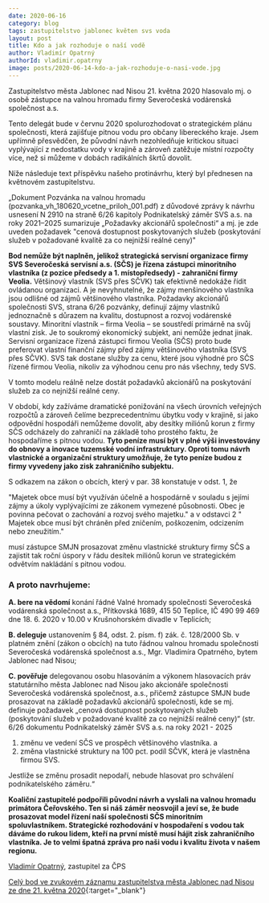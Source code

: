 ```yaml
---
date: 2020-06-16
category: blog
tags: zastupitelstvo jablonec květen svs voda
layout: post
title: Kdo a jak rozhoduje o naší vodě
author: Vladimír Opatrný
authorId: vladimir.opatrny
image: posts/2020-06-14-kdo-a-jak-rozhoduje-o-nasi-vode.jpg
---
```

Zastupitelstvo města Jablonec nad Nisou 21. května 2020 hlasovalo mj. o osobě zástupce na valnou hromadu firmy Severočeská vodárenská společnost a.s.

Tento delegát bude v červnu 2020 spolurozhodovat o strategickém plánu společnosti, která zajišťuje pitnou vodu pro občany libereckého kraje. Jsem upřímně přesvědčen, že původní návrh nezohledňuje kritickou situaci vyplývající z nedostatku vody v krajině a zároveň zatěžuje místní rozpočty více, než si můžeme v dobách radikálních škrtů dovolit.

Níže následuje text příspěvku našeho protinávrhu, který byl přednesen na květnovém zastupitelstvu. 

„Dokument Pozvánka na valnou hromadu (pozvanka_vh_180620_vcetne_priloh_001.pdf) z důvodové zprávy k návrhu usnesení N 2910 na straně 6/26 kapitoly Podnikatelský záměr SVS a.s. na roky 2021–2025 sumarizuje „Požadavky akcionářů společnosti“ a mj. je zde uveden požadavek
"cenová dostupnost poskytovaných služeb (poskytování služeb v požadované kvalitě za co nejnižší reálné ceny)"

__Bod nemůže být naplněn, jelikož strategická servisní organizace firmy SVS Severočeská servisní a.s. (SČS) je řízena zástupci minoritního vlastníka (z pozice předsedy a 1. místopředsedy) - zahraniční firmy Veolia.__ Většinový vlastník (SVS přes SČVK) tak efektivně nedokáže řídit ovládanou organizaci. A je nevyhnutelné, že zájmy menšinového vlastníka jsou odlišné od zájmů většinového vlastníka. Požadavky akcionářů společnosti SVS, strana 6/26 pozvánky, definují zájmy vlastníků jednoznačně s důrazem na kvalitu, dostupnost a rozvoj vodárenské soustavy. Minoritní vlastník – firma Veolia – se soustředí primárně na svůj vlastní zisk. Je to soukromý ekonomický subjekt, ani nemůže jednat jinak. Servisní organizace řízená zástupci firmou Veolia (SČS) proto bude preferovat vlastní finanční zájmy před zájmy většinového vlastníka (SVS přes SČVK). SVS tak dostane služby za cenu, které jsou výhodné pro SČS řízené firmou Veolia, nikoliv za výhodnou cenu pro nás všechny, tedy SVS.

V tomto modelu reálně nelze dostát požadavků akcionářů na poskytování služeb za co nejnižší reálné ceny.

V období, kdy zažíváme dramatické ponižování na všech úrovních veřejných rozpočtů a zároveň čelíme bezprecedentnímu úbytku vody v krajině, si jako odpovědní hospodáři nemůžeme dovolit, aby desítky miliónů korun z firmy SČS odcházely do zahraničí na základě toho prostého faktu, že hospodaříme s pitnou vodou. __Tyto peníze musí být v plné výši investovány do obnovy a inovace tuzemské vodní infrastruktury. Oproti tomu návrh vlastnické a organizační struktury umožňuje, že tyto peníze budou z firmy vyvedeny jako zisk zahraničního subjektu.__

S odkazem na zákon o obcích, který v par. 38 konstatuje v odst. 1, že 

"Majetek obce musí být využíván účelně a hospodárně v souladu s jejími zájmy a úkoly vyplývajícími ze zákonem vymezené působnosti. Obec je povinna pečovat o zachování a rozvoj svého majetku." a v odstavci 2 " Majetek obce musí být chráněn před zničením, poškozením, odcizením nebo zneužitím."

musí zástupce SMJN prosazovat změnu vlastnické struktury firmy SČS a zajistit tak roční úspory v řádu desítek miliónů korun ve strategickém odvětvím nakládání s pitnou vodou.

### A proto navrhujeme:

__A. bere na vědomí__
konání řádné Valné hromady společnosti Severočeská vodárenská společnost a.s., Přítkovská 1689, 415 50 Teplice, IČ 490 99 469 dne 18. 6. 2020 v 10.00 v Krušnohorském divadle v Teplicích;

__B. deleguje__
ustanovením § 84, odst. 2. písm. f) zák. č. 128/2000 Sb. v platném znění (zákon o obcích) na tuto řádnou valnou hromadu společnosti Severočeská vodárenská společnost a.s., Mgr. Vladimíra Opatrného, bytem Jablonec nad Nisou;

__C. pověřuje__
delegovanou osobu hlasováním a výkonem hlasovacích práv statutárního města Jablonec nad Nisou jako akcionáře společnosti Severočeská vodárenská společnost, a.s., 
přičemž zástupce SMJN bude prosazovat na základě požadavků akcionářů společnosti, kde se mj. definuje požadavek „cenová dostupnost poskytovaných služeb (poskytování služeb v požadované kvalitě za co nejnižší reálné ceny)“ (str. 6/26 dokumentu Podnikatelský záměr SVS a.s. na roky 2021 - 2025
1. změnu ve vedení SČS ve prospěch většinového vlastníka. 
a
2. změna vlastnické struktury na 100 pct. podíl SČVK, která je vlastněna firmou SVS.

Jestliže se změnu prosadit nepodaří, nebude hlasovat pro schválení podnikatelského záměru.“ 

__Koaliční zastupitelé podpořili původní návrh a vyslali na valnou hromadu primátora Čeřovského. Ten si náš záměr neosvojil a jeví se, že bude prosazovat model řízení naší společnosti SČS minoritním spoluvlastníkem. Strategické rozhodování v hospodaření s vodou tak dáváme do rukou lidem, kteří na první místě musí hájit zisk zahraničního vlastníka. Je to velmi špatná zpráva pro naši vodu i kvalitu života v našem regionu.__

[Vladimír Opatrný](/lide/vladimir-opatrny), zastupitel za ČPS

[Celý bod ve zvukovém záznamu zastupitelstva města Jablonec nad Nisou ze dne 21. května 2020](https://www.mestojablonec.cz/cs/samosprava/zastupitelstvo/2020/zastupitelstvo-21-05-2020/zvukovy-zaznam-po-bodech.html){:target="_blank"}

